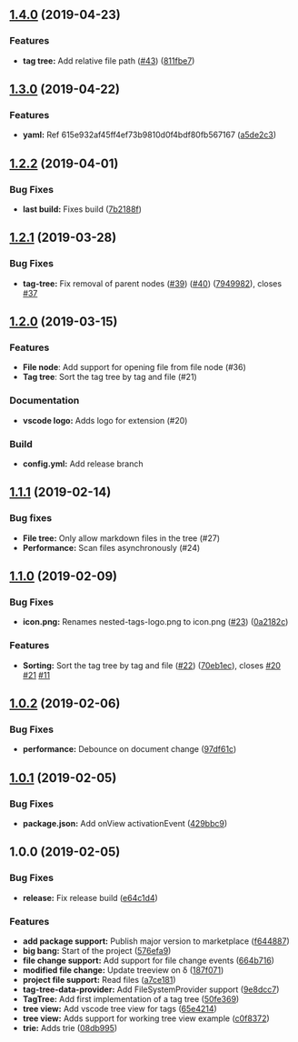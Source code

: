 ## [1.4.0](https://github.com/blakedietz/vscode-nested-tags/compare/v1.3.0...v1.4.0) (2019-04-23)

### Features

- **tag tree:** Add relative file path ([#43](https://github.com/blakedietz/vscode-nested-tags/issues/43)) ([811fbe7](https://github.com/blakedietz/vscode-nested-tags/commit/811fbe7))

## [1.3.0](https://github.com/blakedietz/vscode-nested-tags/compare/v1.2.2...v1.3.0) (2019-04-22)

### Features

- **yaml:** Ref 615e932af45ff4ef73b9810d0f4bdf80fb567167 ([a5de2c3](https://github.com/blakedietz/vscode-nested-tags/commit/a5de2c3))

## [1.2.2](https://github.com/blakedietz/vscode-nested-tags/compare/v1.2.1...v1.2.2) (2019-04-01)

### Bug Fixes

- **last build:** Fixes build ([7b2188f](https://github.com/blakedietz/vscode-nested-tags/commit/7b2188f))

## [1.2.1](https://github.com/blakedietz/vscode-nested-tags/compare/v1.2.0...v1.2.1) (2019-03-28)

### Bug Fixes

- **tag-tree:** Fix removal of parent nodes ([#39](https://github.com/blakedietz/vscode-nested-tags/issues/39)) ([#40](https://github.com/blakedietz/vscode-nested-tags/issues/40)) ([7949982](https://github.com/blakedietz/vscode-nested-tags/commit/7949982)), closes [#37](https://github.com/blakedietz/vscode-nested-tags/issues/37)

## [1.2.0](https://github.com/blakedietz/vscode-nested-tags/releases/tag/v1.2.0) (2019-03-15)

### Features

- **File node**: Add support for opening file from file node (#36)
- **Tag tree**: Sort the tag tree by tag and file (#21)

### Documentation

- **vscode logo:** Adds logo for extension (#20)

### Build

- **config.yml:** Add release branch

## [1.1.1](https://github.com/blakedietz/vscode-nested-tags/releases/tag/v1.1.1) (2019-02-14)

### Bug fixes

- **File tree:** Only allow markdown files in the tree (#27)
- **Performance:** Scan files asynchronously (#24)

## [1.1.0](https://github.com/blakedietz/vscode-nested-tags/compare/v1.0.2...v1.1.0) (2019-02-09)

### Bug Fixes

- **icon.png:** Renames nested-tags-logo.png to icon.png ([#23](https://github.com/blakedietz/vscode-nested-tags/issues/23)) ([0a2182c](https://github.com/blakedietz/vscode-nested-tags/commit/0a2182c))

### Features

- **Sorting:** Sort the tag tree by tag and file ([#22](https://github.com/blakedietz/vscode-nested-tags/issues/22)) ([70eb1ec](https://github.com/blakedietz/vscode-nested-tags/commit/70eb1ec)), closes [#20](https://github.com/blakedietz/vscode-nested-tags/issues/20) [#21](https://github.com/blakedietz/vscode-nested-tags/issues/21) [#11](https://github.com/blakedietz/vscode-nested-tags/issues/11)

## [1.0.2](https://github.com/blakedietz/vscode-nested-tags/compare/v1.0.1...v1.0.2) (2019-02-06)

### Bug Fixes

- **performance:** Debounce on document change ([97df61c](https://github.com/blakedietz/vscode-nested-tags/commit/97df61c))

## [1.0.1](https://github.com/blakedietz/vscode-nested-tags/compare/v1.0.0...v1.0.1) (2019-02-05)

### Bug Fixes

- **package.json:** Add onView activationEvent ([429bbc9](https://github.com/blakedietz/vscode-nested-tags/commit/429bbc9))

## 1.0.0 (2019-02-05)

### Bug Fixes

- **release:** Fix release build ([e64c1d4](https://github.com/blakedietz/vscode-nested-tags/commit/e64c1d4))

### Features

- **add package support:** Publish major version to marketplace ([f644887](https://github.com/blakedietz/vscode-nested-tags/commit/f644887))
- **big bang:** Start of the project ([576efa9](https://github.com/blakedietz/vscode-nested-tags/commit/576efa9))
- **file change support:** Add support for file change events ([664b716](https://github.com/blakedietz/vscode-nested-tags/commit/664b716))
- **modified file change:** Update treeview on δ ([187f071](https://github.com/blakedietz/vscode-nested-tags/commit/187f071))
- **project file support:** Read files ([a7ce181](https://github.com/blakedietz/vscode-nested-tags/commit/a7ce181))
- **tag-tree-data-provider:** Add FileSystemProvider support ([9e8dcc7](https://github.com/blakedietz/vscode-nested-tags/commit/9e8dcc7))
- **TagTree:** Add first implementation of a tag tree ([50fe369](https://github.com/blakedietz/vscode-nested-tags/commit/50fe369))
- **tree view:** Add vscode tree view for tags ([65e4214](https://github.com/blakedietz/vscode-nested-tags/commit/65e4214))
- **tree view:** Adds support for working tree view example ([c0f8372](https://github.com/blakedietz/vscode-nested-tags/commit/c0f8372))
- **trie:** Adds trie ([08db995](https://github.com/blakedietz/vscode-nested-tags/commit/08db995))

